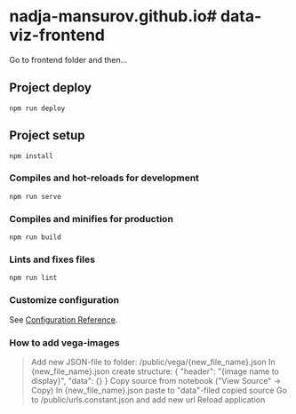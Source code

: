 # nadja-mansurov.github.io# data-viz-frontend

Go to frontend folder and then...

## Project deploy 
```
npm run deploy
```

## Project setup
```
npm install
```

### Compiles and hot-reloads for development
```
npm run serve
```

### Compiles and minifies for production
```
npm run build
```

### Lints and fixes files
```
npm run lint
```

### Customize configuration
See [Configuration Reference](https://cli.vuejs.org/config/).

### How to add vega-images
> Add new JSON-file to folder: /public/vega/{new_file_name}.json
> In {new_file_name}.json create structure: { "header": "{image name to display}", "data": {} }
> Copy source from notebook ("View Source" -> Copy)
> In {new_file_name}.json paste to "data"-filed copied source
> Go to /public/urls.constant.json and add new url
> Reload application
